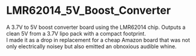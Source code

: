 # LMR62014_5V_Boost_Converter

A 3.7V to 5V boost converter board using the LMR62014 chip.  Outputs a clean 5V from a 3.7V lipo pack with a compact footprint.  
I made it as a drop in replacement for a cheap Amazon board that was not only electrically noisey but also emitted an obnoxious audible whine.

